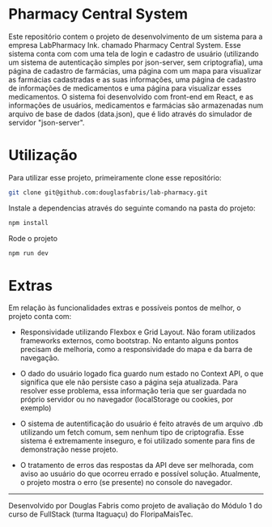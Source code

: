 # Pharmacy Central System

Este repositório contem o projeto de desenvolvimento de um sistema para a empresa LabPharmacy Ink. chamado Pharmacy Central System. Esse sistema conta com com uma tela de login e cadastro de usuário (utilizando um sistema de autenticação simples por json-server, sem criptografia), uma página de cadastro de farmácias, uma página com um mapa para visualizar as farmácias cadastradas e as suas informações, uma página de cadastro de informações de medicamentos e uma página para visualizar esses medicamentos. O sistema foi desenvolvido com front-end em React, e as informações de usuários, medicamentos e farmácias são armazenadas num arquivo de base de dados (data.json), que é lido através do simulador de servidor "json-server".

# Utilização

Para utilizar esse projeto, primeiramente clone esse repositório:

```bash
git clone git@github.com:douglasfabris/lab-pharmacy.git
```

Instale a dependencias através do seguinte comando na pasta do projeto:

```bash
npm install
```

Rode o projeto

```bash
npm run dev
```

# Extras

Em relação às funcionalidades extras e possíveis pontos de melhor, o projeto conta com:

- Responsividade utilizando Flexbox e Grid Layout. Não foram utilizados frameworks externos, como bootstrap. No entanto alguns pontos precisam de melhoria, como a responsividade do mapa e da barra de navegação.

- O dado do usuário logado fica guardo num estado no Context API, o que significa que ele não persiste caso a página seja atualizada. Para resolver esse problema, essa informação teria que ser guardada no próprio servidor ou no navegador (localStorage ou cookies, por exemplo)

- O sistema de autentificação do usuário é feito através de um arquivo .db utilizando um fetch comum, sem nenhum tipo de criptografia. Esse sistema é extremamente inseguro, e foi utilizado somente para fins de demonstração nesse projeto.

- O tratamento de erros das respostas da API deve ser melhorada, com aviso ao usuário do que ocorreu errado e possível solução. Atualmente, o projeto mostra o erro (se presente) no console do navegador.

---

Desenvolvido por Douglas Fabris como projeto de avaliação do Módulo 1 do curso de FullStack (turma Itaguaçu) do FloripaMaisTec.
